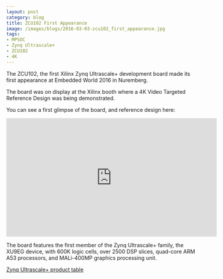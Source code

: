 ```yaml
---
layout: post
category: blog
title: ZCU102 First Appearance
image: /images/blogs/2016-03-03-zcu102_first_appearance.jpg
tags:
- MPSOC
- Zynq Ultrascale+
- ZCU102
- 4K
---
```


The ZCU102, the first Xilinx Zynq Ultrascale+ development board made its first appearance at Embedded World 2016 in Nuremberg. 

The board was on display at the Xilinx booth where a 4K Video Targeted Reference Design was being demonstrated. 

You can see a first glimpse of the board, and reference design here: 


<iframe width="560" height="315" src="https://www.youtube.com/embed/M1RIGVXY-KU" frameborder="0" allowfullscreen></iframe>


The board features the first member of the Zynq Ultrascale+ family, the XU9EG device, with 600K logic cells, over 2500 DSP slices, quad-core ARM A53 processors, and MALi-400MP graphics processing unit. 

[Zynq Ultrascale+ product table](http://www.xilinx.com/support/documentation/selection-guides/zynq-ultrascale-plus-product-selection-guide.pdf)
